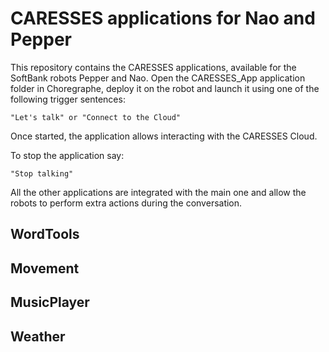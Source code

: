 # CARESSES applications for Nao and Pepper
This repository contains the CARESSES applications, available for the SoftBank robots Pepper and Nao.
Open the CARESSES_App application folder in Choregraphe, deploy it on the robot and launch it using one of the following trigger sentences:
```
"Let's talk" or "Connect to the Cloud"
```

Once started, the application allows interacting with the CARESSES Cloud. 

To stop the application say:
```
"Stop talking"
```

All the other applications are integrated with the main one and allow the robots to perform extra actions during the conversation.

## WordTools
## Movement
## MusicPlayer
## Weather

